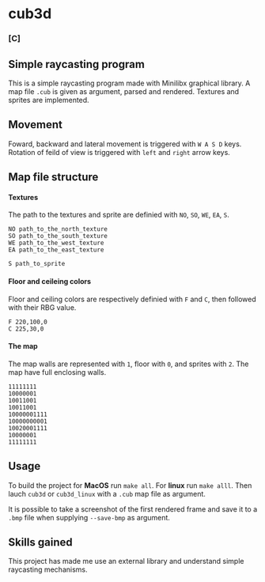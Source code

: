 # cub3d

### [C]

## Simple raycasting program

This is a simple raycasting program made with Minilibx graphical library. A map file `.cub` is given as argument, parsed and rendered. Textures and sprites are implemented. 

## Movement

Foward, backward and lateral movement is triggered with `W A S D` keys.
Rotation of feild of view is triggered with `left` and `right` arrow keys.

## Map file structure

#### Textures
The path to the textures and sprite are definied with `NO`, `SO`, `WE`, `EA`, `S`.

```
NO path_to_the_north_texture
SO path_to_the_south_texture
WE path_to_the_west_texture
EA path_to_the_east_texture

S path_to_sprite
```

#### Floor and ceileing colors
Floor and ceiling colors are respectively definied with `F` and `C`, then followed with their RBG value.

```
F 220,100,0
C 225,30,0
```

#### The map
The map walls are represented with `1`, floor with `0`, and sprites with `2`. The map have full enclosing walls.

```
11111111
10000001
10011001
10011001
10000001111
10000000001
10020001111
10000001
11111111
```

## Usage

To build the project for **MacOS** run `make all`. For **linux** run `make alll`. Then lauch `cub3d` or `cub3d_linux` with a `.cub` map file as argument.

It is possible to take a screenshot of the first rendered frame and save it to a `.bmp` file when supplying `--save-bmp` as argument.


## Skills gained

This project has made me use an external library and understand simple raycasting mechanisms.
